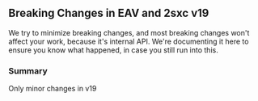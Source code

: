 

## Breaking Changes in EAV and 2sxc v19

We try to minimize breaking changes, and most breaking changes won't affect your work, because it's internal API.
We're documenting it here to ensure you know what happened, in case you still run into this.

### Summary

Only minor changes in v19

